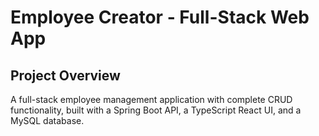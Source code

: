 # Employee Creator - Full-Stack Web App

## Project Overview
A full-stack employee management application with complete CRUD functionality, built with a Spring Boot API, a TypeScript React UI, and a MySQL database.